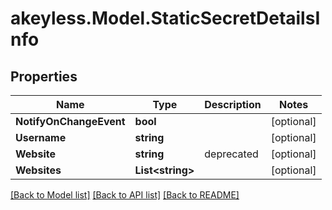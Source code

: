 # akeyless.Model.StaticSecretDetailsInfo

## Properties

Name | Type | Description | Notes
------------ | ------------- | ------------- | -------------
**NotifyOnChangeEvent** | **bool** |  | [optional] 
**Username** | **string** |  | [optional] 
**Website** | **string** | deprecated | [optional] 
**Websites** | **List&lt;string&gt;** |  | [optional] 

[[Back to Model list]](../README.md#documentation-for-models) [[Back to API list]](../README.md#documentation-for-api-endpoints) [[Back to README]](../README.md)

